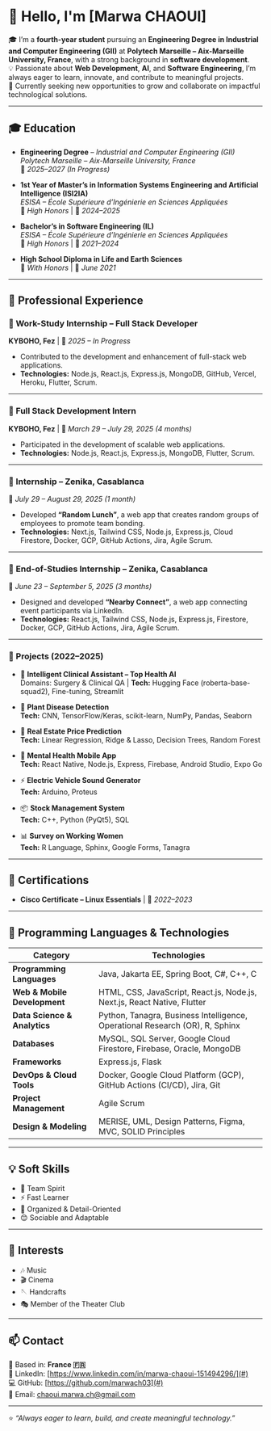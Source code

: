 # 👋 Hello, I'm [Marwa CHAOUI]

🎓 I’m a **fourth-year student** pursuing an **Engineering Degree in Industrial and Computer Engineering (GII)** at **Polytech Marseille – Aix-Marseille University, France**, with a strong background in **software development**.  
💡 Passionate about **Web Development**, **AI**, and **Software Engineering**, I’m always eager to learn, innovate, and contribute to meaningful projects.  
🚀 Currently seeking new opportunities to grow and collaborate on impactful technological solutions.

---

## 🎓 Education

- **Engineering Degree** – *Industrial and Computer Engineering (GII)*  
  *Polytech Marseille – Aix-Marseille University, France*  
  📆 *2025–2027 (In Progress)*  

- **1st Year of Master’s in Information Systems Engineering and Artificial Intelligence (ISI2IA)**  
  *ESISA – École Supérieure d’Ingénierie en Sciences Appliquées*  
  🏅 *High Honors* | 📆 *2024–2025*  

- **Bachelor’s in Software Engineering (IL)**  
  *ESISA – École Supérieure d’Ingénierie en Sciences Appliquées*  
  🏅 *High Honors* | 📆 *2021–2024*  

- **High School Diploma in Life and Earth Sciences**  
  🏅 *With Honors* | 📆 *June 2021*

---

## 💼 Professional Experience

### 🔹 Work-Study Internship – Full Stack Developer  
**KYBOHO, Fez** | 📆 *2025 – In Progress*  
- Contributed to the development and enhancement of full-stack web applications.  
- **Technologies:** Node.js, React.js, Express.js, MongoDB, GitHub, Vercel, Heroku, Flutter, Scrum.

---

### 🔹 Full Stack Development Intern  
**KYBOHO, Fez** | 📆 *March 29 – July 29, 2025 (4 months)*  
- Participated in the development of scalable web applications.  
- **Technologies:** Node.js, React.js, Express.js, MongoDB, Flutter, Scrum.

---

### 🔹 Internship – Zenika, Casablanca  
📆 *July 29 – August 29, 2025 (1 month)*  
- Developed **“Random Lunch”**, a web app that creates random groups of employees to promote team bonding.  
- **Technologies:** Next.js, Tailwind CSS, Node.js, Express.js, Cloud Firestore, Docker, GCP, GitHub Actions, Jira, Agile Scrum.

---

### 🔹 End-of-Studies Internship – Zenika, Casablanca  
📆 *June 23 – September 5, 2025 (3 months)*  
- Designed and developed **“Nearby Connect”**, a web app connecting event participants via LinkedIn.  
- **Technologies:** React.js, Tailwind CSS, Node.js, Express.js, Firestore, Docker, GCP, GitHub Actions, Jira, Agile Scrum.

---

### 🔹 Projects (2022–2025)

- 🧠 **Intelligent Clinical Assistant – Top Health AI**  
  Domains: Surgery & Clinical QA | **Tech:** Hugging Face (roberta-base-squad2), Fine-tuning, Streamlit  

- 🌿 **Plant Disease Detection**  
  **Tech:** CNN, TensorFlow/Keras, scikit-learn, NumPy, Pandas, Seaborn  

- 🏡 **Real Estate Price Prediction**  
  **Tech:** Linear Regression, Ridge & Lasso, Decision Trees, Random Forest  

- 📱 **Mental Health Mobile App**  
  **Tech:** React Native, Node.js, Express, Firebase, Android Studio, Expo Go  

- ⚡ **Electric Vehicle Sound Generator**  
  **Tech:** Arduino, Proteus  

- 📦 **Stock Management System**  
  **Tech:** C++, Python (PyQt5), SQL  

- 📊 **Survey on Working Women**  
  **Tech:** R Language, Sphinx, Google Forms, Tanagra  

---

## 🧾 Certifications

- **Cisco Certificate – Linux Essentials** | 📆 *2022–2023*

---

## 🧠 Programming Languages & Technologies

| Category | Technologies |
|-----------|--------------|
| **Programming Languages** | Java, Jakarta EE, Spring Boot, C#, C++, C |
| **Web & Mobile Development** | HTML, CSS, JavaScript, React.js, Node.js, Next.js, React Native, Flutter |
| **Data Science & Analytics** | Python, Tanagra, Business Intelligence, Operational Research (OR), R, Sphinx |
| **Databases** | MySQL, SQL Server, Google Cloud Firestore, Firebase, Oracle, MongoDB |
| **Frameworks** | Express.js, Flask |
| **DevOps & Cloud Tools** | Docker, Google Cloud Platform (GCP), GitHub Actions (CI/CD), Jira, Git |
| **Project Management** | Agile Scrum |
| **Design & Modeling** | MERISE, UML, Design Patterns, Figma, MVC, SOLID Principles |

---

## 💡 Soft Skills

- 🤝 Team Spirit  
- ⚡ Fast Learner  
- 🧭 Organized & Detail-Oriented  
- 😊 Sociable and Adaptable  

---

## 🎯 Interests

- 🎶 Music  
- 🎬 Cinema  
- 🪡 Handcrafts  
- 🎭 Member of the Theater Club  

---

## 📫 Contact

📍 Based in: **France 🇫🇷**  
💼 LinkedIn: [https://www.linkedin.com/in/marwa-chaoui-151494296/](#)  
💻 GitHub: [https://github.com/marwach03](#)  
📧 Email: [chaoui.marwa.ch@gmail.com](mailto:your.email@example.com)

---

⭐ *“Always eager to learn, build, and create meaningful technology.”*
